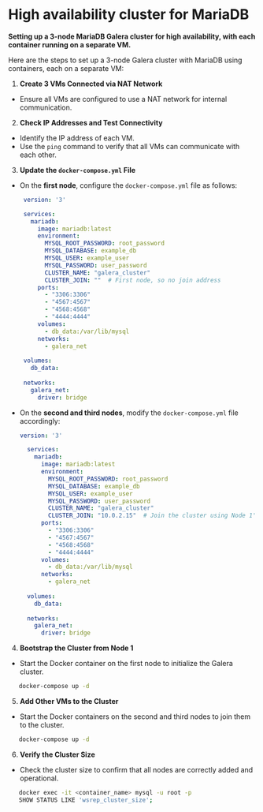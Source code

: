 # High availability cluster for MariaDB

**Setting up a 3-node MariaDB Galera cluster for high availability, with each container running on a separate VM.**

Here are the steps to set up a 3-node Galera cluster with MariaDB using containers, each on a separate VM:

1. **Create 3 VMs Connected via NAT Network**
- Ensure all VMs are configured to use a NAT network for internal communication.

2. **Check IP Addresses and Test Connectivity**
- Identify the IP address of each VM.
- Use the `ping` command to verify that all VMs can communicate with each other.

3. **Update the `docker-compose.yml` File**
- On the **first node**, configure the `docker-compose.yml` file as follows:
     ```yaml
      version: '3'

      services:
        mariadb:
          image: mariadb:latest
          environment:
            MYSQL_ROOT_PASSWORD: root_password
            MYSQL_DATABASE: example_db
            MYSQL_USER: example_user
            MYSQL_PASSWORD: user_password
            CLUSTER_NAME: "galera_cluster"
            CLUSTER_JOIN: ""  # First node, so no join address
          ports:
            - "3306:3306"
            - "4567:4567"
            - "4568:4568"
            - "4444:4444"
          volumes:
            - db_data:/var/lib/mysql
          networks:
            - galera_net
      
      volumes:
        db_data:
      
      networks:
        galera_net:
          driver: bridge
     ```
- On the **second and third nodes**, modify the `docker-compose.yml` file accordingly:
     ```yaml
     version: '3'

       services:
         mariadb:
           image: mariadb:latest
           environment:
             MYSQL_ROOT_PASSWORD: root_password
             MYSQL_DATABASE: example_db
             MYSQL_USER: example_user
             MYSQL_PASSWORD: user_password
             CLUSTER_NAME: "galera_cluster"
             CLUSTER_JOIN: "10.0.2.15"  # Join the cluster using Node 1's IP
           ports:
             - "3306:3306"
             - "4567:4567"
             - "4568:4568"
             - "4444:4444"
           volumes:
             - db_data:/var/lib/mysql
           networks:
             - galera_net
       
       volumes:
         db_data:
       
       networks:
         galera_net:
           driver: bridge
     ```

4. **Bootstrap the Cluster from Node 1**
- Start the Docker container on the first node to initialize the Galera cluster.
```bash
   docker-compose up -d
```

5. **Add Other VMs to the Cluster**
- Start the Docker containers on the second and third nodes to join them to the cluster.
```bash
   docker-compose up -d
```

6. **Verify the Cluster Size**
- Check the cluster size to confirm that all nodes are correctly added and operational.
```bash
   docker exec -it <container_name> mysql -u root -p
   SHOW STATUS LIKE 'wsrep_cluster_size';
```